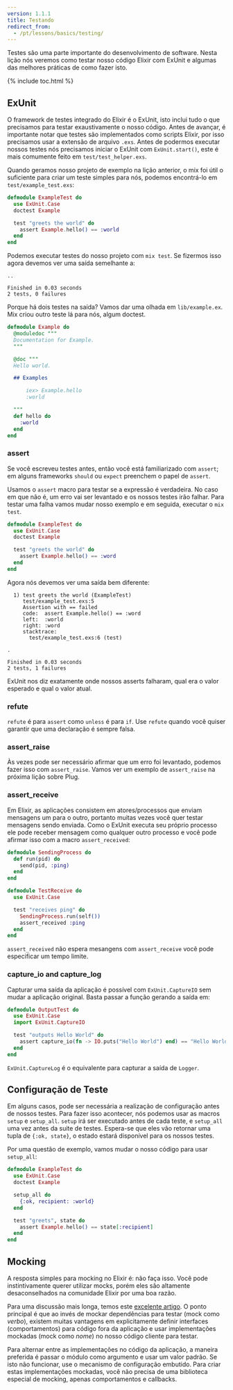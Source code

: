 ```yaml
---
version: 1.1.1
title: Testando
redirect_from:
  - /pt/lessons/basics/testing/
---
```


Testes são uma parte importante do desenvolvimento de software. Nesta lição nós veremos como testar nosso código Elixir com ExUnit e algumas das melhores práticas de como fazer isto.

{% include toc.html %}

## ExUnit

O framework de testes integrado do Elixir é o ExUnit, isto inclui tudo o que precisamos para testar exaustivamente o nosso código. Antes de avançar, é importante notar que testes são implementados como scripts Elixir, por isso precisamos usar a extensão de arquivo `.exs`. Antes de podermos executar nossos testes nós precisamos iniciar o ExUnit com `ExUnit.start()`, este é mais comumente feito em `test/test_helper.exs`.

Quando geramos nosso projeto de exemplo na lição anterior, o mix foi útil o suficiente para criar um teste simples para nós, podemos encontrá-lo em `test/example_test.exs`:

```elixir
defmodule ExampleTest do
  use ExUnit.Case
  doctest Example

  test "greets the world" do
    assert Example.hello() == :world
  end
end
```

Podemos executar testes do nosso projeto com `mix test`. Se fizermos isso agora devemos ver uma saída semelhante a:

```shell
..

Finished in 0.03 seconds
2 tests, 0 failures
```

Porque há dois testes na saída? Vamos dar uma olhada em `lib/example.ex`. Mix criou outro teste lá para nós, algum doctest.

```elixir
defmodule Example do
  @moduledoc """
  Documentation for Example.
  """

  @doc """
  Hello world.

  ## Examples

      iex> Example.hello
      :world

  """
  def hello do
    :world
  end
end
```

### assert

Se você escreveu testes antes, então você está familiarizado com `assert`; em alguns frameworks `should` ou `expect` preenchem o papel de `assert`.

Usamos o `assert` macro para testar se a expressão é verdadeira. No caso em que não é, um erro vai ser levantado e os nossos testes irão falhar. Para testar uma falha vamos mudar nosso exemplo e em seguida, executar o `mix test`.

```elixir
defmodule ExampleTest do
  use ExUnit.Case
  doctest Example

  test "greets the world" do
    assert Example.hello() == :word
  end
end
```

Agora nós devemos ver uma saída bem diferente:

```shell
  1) test greets the world (ExampleTest)
     test/example_test.exs:5
     Assertion with == failed
     code:  assert Example.hello() == :word
     left:  :world
     right: :word
     stacktrace:
       test/example_test.exs:6 (test)

.

Finished in 0.03 seconds
2 tests, 1 failures
```

ExUnit nos diz exatamente onde nossos asserts falharam, qual era o valor esperado e qual o valor atual.

### refute

`refute` é para `assert` como `unless` é para `if`. Use `refute` quando você quiser garantir que uma declaração é sempre falsa.

### assert_raise

Às vezes pode ser necessário afirmar que um erro foi levantado, podemos fazer isso com `assert_raise`. Vamos ver um exemplo de `assert_raise` na próxima lição sobre Plug.

### assert_receive

Em Elixir, as aplicações consistem em atores/processos que enviam mensagens um para o outro, portanto muitas vezes você quer testar mensagens sendo enviada. Como o ExUnit executa seu próprio processo ele pode receber mensagem como qualquer outro processo e você pode  afirmar isso com a macro `assert_received`:

```elixir
defmodule SendingProcess do
  def run(pid) do
    send(pid, :ping)
  end
end

defmodule TestReceive do
  use ExUnit.Case

  test "receives ping" do
    SendingProcess.run(self())
    assert_received :ping
  end
end
```

`assert_received` não espera mesangens com `assert_receive` você pode especificar um tempo limite.

### capture_io and capture_log

Capturar uma saída da aplicação é possível com `ExUnit.CaptureIO` sem mudar a aplicação original. Basta passar a função gerando a saída em:

```elixir
defmodule OutputTest do
  use ExUnit.Case
  import ExUnit.CaptureIO

  test "outputs Hello World" do
    assert capture_io(fn -> IO.puts("Hello World") end) == "Hello World\n"
  end
end
```

`ExUnit.CaptureLog` é o equivalente para capturar a saída de `Logger`.

## Configuração de Teste

Em alguns casos, pode ser necessária a realização de configuração antes de nossos testes. Para fazer isso acontecer, nós podemos usar as macros `setup` e `setup_all`. `setup` irá ser executado antes de cada teste, e `setup_all` uma vez antes da suite de testes. Espera-se que eles vão retornar uma tupla de `{:ok, state}`, o estado estará disponível para os nossos testes.

Por uma questão de exemplo, vamos mudar o nosso código para usar `setup_all`:

```elixir
defmodule ExampleTest do
  use ExUnit.Case
  doctest Example

  setup_all do
    {:ok, recipient: :world}
  end

  test "greets", state do
    assert Example.hello() == state[:recipient]
  end
end
```

## Mocking

A resposta simples para mocking no Elixir é: não faça isso. Você pode instintivamente querer utilizar mocks, porém eles são altamente desaconselhados na comunidade Elixir por uma boa razão.

Para uma discussão mais longa, temos este [excelente artigo](http://blog.plataformatec.com.br/2015/10/mocks-and-explicit-contracts/). O ponto principal é que ao invés de mockar dependências para testar (mock como *verbo*), existem muitas vantagens em explicitamente definir interfaces (comportamentos) para código fora da aplicação e usar implementações mockadas (mock como *nome*) no nosso código cliente para testar.

Para alternar entre as implementações no código da aplicação, a maneira preferida é passar o módulo como argumento e usar um valor padrão. Se isto não funcionar, use o mecanismo de configuração embutido. Para criar estas implementações mockadas, você não precisa de uma biblioteca especial de mocking, apenas comportamentos e callbacks.
